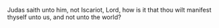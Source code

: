Judas saith unto him, not Iscariot, Lord, how is it that thou wilt manifest thyself unto us, and not unto the world?
